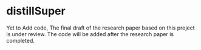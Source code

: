 # distillSuper
Yet to Add code, The final draft of the research paper based on this project is under review.
The code will be added after the research paper is completed.

